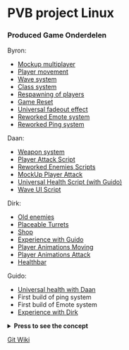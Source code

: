 <h1> PVB project Linux </h1>

### Produced  Game Onderdelen
Byron:
  * [Mockup multiplayer](https://github.com/DaanKikkert/PVB/blob/5cbc20f5223e2786f4299e424f36f4eb3656dc7c/PVB%20Linx%20Groep%206/Assets/Code/Scripts/FakePlayer/FakePlayerMove.cs)
  * [Player movement](https://github.com/DaanKikkert/PVB/blob/5cbc20f5223e2786f4299e424f36f4eb3656dc7c/PVB%20Linx%20Groep%206/Assets/Code/Scripts/Player/PlayerMovement.cs)
  * [Wave system](https://github.com/DaanKikkert/PVB/tree/develop/PVB%20Linx%20Groep%206/Assets/Code/Scripts/WaveSpawner)
  * [Class system](https://github.com/DaanKikkert/PVB/tree/5cbc20f5223e2786f4299e424f36f4eb3656dc7c/PVB%20Linx%20Groep%206/Assets/Code/Scripts/Class%20System)
  * [Respawning of players](https://github.com/DaanKikkert/PVB/blob/5cbc20f5223e2786f4299e424f36f4eb3656dc7c/PVB%20Linx%20Groep%206/Assets/Code/Scripts/PlayerRespawnManager/PlayerRespawn.cs)
  * [Game Reset](https://github.com/DaanKikkert/PVB/blob/5cbc20f5223e2786f4299e424f36f4eb3656dc7c/PVB%20Linx%20Groep%206/Assets/Code/Scripts/ResetGame/ResetGame.cs)
  * [Universal fadeout effect](https://github.com/DaanKikkert/PVB/blob/5cbc20f5223e2786f4299e424f36f4eb3656dc7c/PVB%20Linx%20Groep%206/Assets/Code/Scripts/FadeToBlack/FadeEffect.cs)
  * [Reworked Emote system](https://github.com/DaanKikkert/PVB/tree/5cbc20f5223e2786f4299e424f36f4eb3656dc7c/PVB%20Linx%20Groep%206/Assets/Code/Scripts/Emote)
  * [Reworked Ping system](https://github.com/DaanKikkert/PVB/blob/5cbc20f5223e2786f4299e424f36f4eb3656dc7c/PVB%20Linx%20Groep%206/Assets/Code/Scripts/Ping/PingSystem.cs)

Daan:   
  * [Weapon system](https://github.com/DaanKikkert/PVB/tree/5cbc20f5223e2786f4299e424f36f4eb3656dc7c/PVB%20Linx%20Groep%206/Assets/Code/Scripts/Weapons)
  * [Player Attack Script](https://github.com/DaanKikkert/PVB/blob/5cbc20f5223e2786f4299e424f36f4eb3656dc7c/PVB%20Linx%20Groep%206/Assets/Code/Scripts/Weapons/PlayerAttack.cs)
  * [Reworked Enemies Scripts](https://github.com/DaanKikkert/PVB/tree/develop/PVB%20Linx%20Groep%206/Assets/Code/Scripts/Enemy)
  * [MockUp Player Attack](https://github.com/DaanKikkert/PVB/blob/5cbc20f5223e2786f4299e424f36f4eb3656dc7c/PVB%20Linx%20Groep%206/Assets/Code/Scripts/FakePlayer/FakePlayerAttack.cs)
  * [Universal Health Script (with Guido)](https://github.com/DaanKikkert/PVB/blob/5cbc20f5223e2786f4299e424f36f4eb3656dc7c/PVB%20Linx%20Groep%206/Assets/Code/Scripts/UniversalHealth.cs)
  * [Wave UI Script](https://github.com/DaanKikkert/PVB/blob/5cbc20f5223e2786f4299e424f36f4eb3656dc7c/PVB%20Linx%20Groep%206/Assets/Code/Scripts/WaveUI.cs?raw=true)

Dirk:
  * [Old enemies](https://github.com/DaanKikkert/PVB/blob/final-build/PVB%20Linx%20Groep%206/Assets/Code/Scripts/Enemy/Enemy.cs)
  * [Placeable Turrets](https://github.com/DaanKikkert/PVB/blob/feature/build-structures/PVB%20Linx%20Groep%206/Assets/Code/Scripts/Build%20Structure/BuildStructure.cs)
  * [Shop](https://github.com/DaanKikkert/PVB/tree/final-build/PVB%20Linx%20Groep%206/Assets/Code/Scripts/UI/Shop)
  * [Experience with Guido](https://github.com/DaanKikkert/PVB/blob/feature/experience-system/PVB%20Linx%20Groep%206/Assets/Code/Scripts/Player/Experience.cs)
  * [Player Animations Moving](https://github.com/DaanKikkert/PVB/blob/develop/PVB%20Linx%20Groep%206/Assets/Code/Scripts/Player/PlayerMovement.cs)
  * [Player Animations Attack](https://github.com/DaanKikkert/PVB/blob/develop/PVB%20Linx%20Groep%206/Assets/Code/Scripts/Weapons/PlayerAttack.cs)
  * [Healthbar](https://github.com/DaanKikkert/PVB/blob/final-build/PVB%20Linx%20Groep%206/Assets/Code/Scripts/UI/Health/ShowHealth.cs)

Guido:
  * [Universal health with Daan](https://github.com/DaanKikkert/PVB/blob/final-build/PVB%20Linx%20Groep%206/Assets/Code/Scripts/UniversalHealth.cs)
  * First build of ping system
  * First build of Emote system
  * [Experience with Dirk](https://github.com/DaanKikkert/PVB/blob/feature/experience-system/PVB%20Linx%20Groep%206/Assets/Code/Scripts/Player/Experience.cs)
<details>
  <summary>
    <b>Press to see the concept </b>
  </summary>    

 <break>
  The concept of the game is a survival game where a horde of enemies comes at you and tries to destroy your castle. There is at least one player but it can be played with multiple players who must work together to protect the castle from the endless waves of enemies. They come in increasingly larger groups and constantly grow stronger with each wave. The players will do their best to hold out for as long as possible by killing the enemies and protecting the castle. Each player has a class that specializes in a particular function, so careful consideration must be given to the composition of the team as each class has strengths and weaknesses.

There is no way to communicate with each other via text, but there are emotes that make it difficult to understand each other, encouraging players to stay together longer as they try to understand what the other is trying to convey.

Players can choose between different weapons with various ammunition types. Experiment with different combinations that suit your playstyle and eliminate all the enemies. The enemies can also use weapons themselves, so be vigilant and watch out because the zombie might have the same combination you do.

Protect the castle with everything you have because if the castle falls, the game is over.
</details>


[Git Wiki](https://github.com/DaanKikkert/PVB/wiki)
